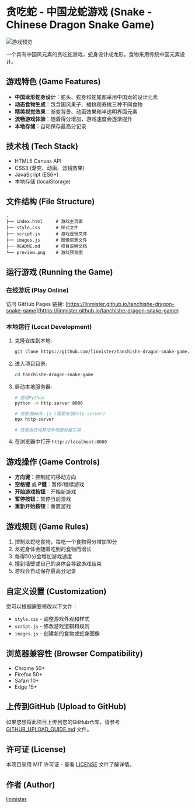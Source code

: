 # 贪吃蛇 - 中国龙蛇游戏 (Snake - Chinese Dragon Snake Game)

![游戏预览](https://raw.githubusercontent.com/linmister/tanchishe-dragon-snake-game/main/preview.png)

一个具有中国风元素的贪吃蛇游戏，蛇身设计成龙形，食物采用传统中国元素设计。

## 游戏特色 (Game Features)

- **中国龙形蛇身设计**：蛇头、蛇身和蛇尾都采用中国龙的设计元素
- **动态食物生成**：包含国风果子、蟠桃和寿桃三种不同食物
- **精美视觉效果**：渐变背景、动画效果和半透明界面元素
- **流畅游戏体验**：随着得分增加，游戏速度会逐渐提升
- **本地存储**：自动保存最高分记录

## 技术栈 (Tech Stack)

- HTML5 Canvas API
- CSS3 (渐变、动画、滤镜效果)
- JavaScript (ES6+)
- 本地存储 (localStorage)

## 文件结构 (File Structure)

```
.
├── index.html     # 游戏主页面
├── style.css      # 样式文件
├── script.js      # 游戏逻辑文件
├── images.js      # 图像资源文件
├── README.md      # 项目说明文档
└── preview.png    # 游戏预览图
```

## 运行游戏 (Running the Game)

### 在线游玩 (Play Online)
访问 GitHub Pages 链接: [https://linmister.github.io/tanchishe-dragon-snake-game](https://linmister.github.io/tanchishe-dragon-snake-game)

### 本地运行 (Local Development)
1. 克隆仓库到本地:
   ```bash
   git clone https://github.com/linmister/tanchishe-dragon-snake-game.git
   ```
2. 进入项目目录:
   ```bash
   cd tanchishe-dragon-snake-game
   ```
3. 启动本地服务器:
   ```bash
   # 使用Python
   python -m http.server 8000
   
   # 或使用Node.js (需要安装http-server)
   npx http-server
   
   # 或使用任何其他本地服务器工具
   ```
4. 在浏览器中打开 `http://localhost:8000`

## 游戏操作 (Game Controls)

- **方向键**：控制蛇的移动方向
- **空格键** 或 **P键**：暂停/继续游戏
- **开始游戏按钮**：开始新游戏
- **暂停按钮**：暂停当前游戏
- **重新开始按钮**：重置游戏

## 游戏规则 (Game Rules)

1. 控制龙蛇吃食物，每吃一个食物得分增加10分
2. 龙蛇身体会随着吃到的食物而增长
3. 每得50分会增加游戏速度
4. 撞到墙壁或自己的身体会导致游戏结束
5. 游戏会自动保存最高分记录

## 自定义设置 (Customization)

您可以根据需要修改以下文件：

- `style.css` - 调整游戏外观和样式
- `script.js` - 修改游戏逻辑和规则
- `images.js` - 创建新的食物或蛇身图像

## 浏览器兼容性 (Browser Compatibility)

- Chrome 50+
- Firefox 50+
- Safari 10+
- Edge 15+

## 上传到GitHub (Upload to GitHub)

如果您想将此项目上传到您的GitHub仓库，请参考 [GITHUB_UPLOAD_GUIDE.md](GITHUB_UPLOAD_GUIDE.md) 文件。

## 许可证 (License)

本项目采用 MIT 许可证 - 查看 [LICENSE](LICENSE) 文件了解详情。

## 作者 (Author)

[linmister](https://github.com/linmister)